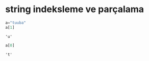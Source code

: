 # string indeksleme ve parçalama


```python
a="tuuba"
a[1]
```




    'u'




```python
a[0]
```




    't'




```python

```
